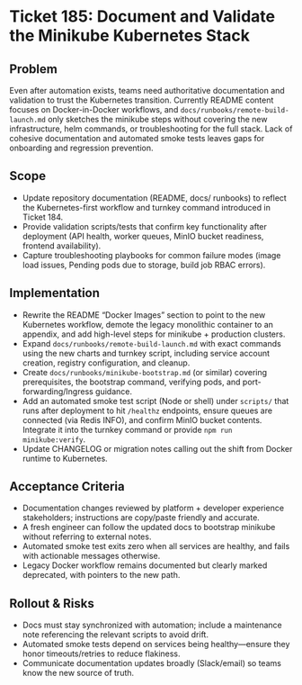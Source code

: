 # Ticket 185: Document and Validate the Minikube Kubernetes Stack

## Problem
Even after automation exists, teams need authoritative documentation and validation to trust the Kubernetes transition. Currently README content focuses on Docker-in-Docker workflows, and `docs/runbooks/remote-build-launch.md` only sketches the minikube steps without covering the new infrastructure, helm commands, or troubleshooting for the full stack. Lack of cohesive documentation and automated smoke tests leaves gaps for onboarding and regression prevention.

## Scope
- Update repository documentation (README, docs/ runbooks) to reflect the Kubernetes-first workflow and turnkey command introduced in Ticket 184.
- Provide validation scripts/tests that confirm key functionality after deployment (API health, worker queues, MinIO bucket readiness, frontend availability).
- Capture troubleshooting playbooks for common failure modes (image load issues, Pending pods due to storage, build job RBAC errors).

## Implementation
- Rewrite the README “Docker Images” section to point to the new Kubernetes workflow, demote the legacy monolithic container to an appendix, and add high-level steps for minikube + production clusters.
- Expand `docs/runbooks/remote-build-launch.md` with exact commands using the new charts and turnkey script, including service account creation, registry configuration, and cleanup.
- Create `docs/runbooks/minikube-bootstrap.md` (or similar) covering prerequisites, the bootstrap command, verifying pods, and port-forwarding/Ingress guidance.
- Add an automated smoke test script (Node or shell) under `scripts/` that runs after deployment to hit `/healthz` endpoints, ensure queues are connected (via Redis INFO), and confirm MinIO bucket contents. Integrate it into the turnkey command or provide `npm run minikube:verify`.
- Update CHANGELOG or migration notes calling out the shift from Docker runtime to Kubernetes.

## Acceptance Criteria
- Documentation changes reviewed by platform + developer experience stakeholders; instructions are copy/paste friendly and accurate.
- A fresh engineer can follow the updated docs to bootstrap minikube without referring to external notes.
- Automated smoke test exits zero when all services are healthy, and fails with actionable messages otherwise.
- Legacy Docker workflow remains documented but clearly marked deprecated, with pointers to the new path.

## Rollout & Risks
- Docs must stay synchronized with automation; include a maintenance note referencing the relevant scripts to avoid drift.
- Automated smoke tests depend on services being healthy—ensure they honor timeouts/retries to reduce flakiness.
- Communicate documentation updates broadly (Slack/email) so teams know the new source of truth.
